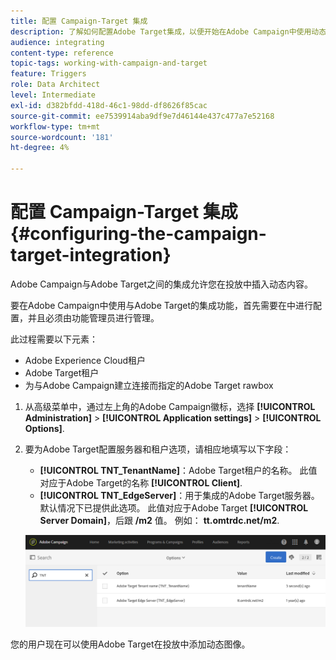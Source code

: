 ```yaml
---
title: 配置 Campaign-Target 集成
description: 了解如何配置Adobe Target集成，以便开始在Adobe Campaign中使用动态内容。
audience: integrating
content-type: reference
topic-tags: working-with-campaign-and-target
feature: Triggers
role: Data Architect
level: Intermediate
exl-id: d382bfdd-418d-46c1-98dd-df8626f85cac
source-git-commit: ee7539914aba9df9e7d46144e437c477a7e52168
workflow-type: tm+mt
source-wordcount: '181'
ht-degree: 4%

---
```


# 配置 Campaign-Target 集成{#configuring-the-campaign-target-integration}

Adobe Campaign与Adobe Target之间的集成允许您在投放中插入动态内容。

要在Adobe Campaign中使用与Adobe Target的集成功能，首先需要在中进行配置，并且必须由功能管理员进行管理。

此过程需要以下元素：

* Adobe Experience Cloud租户
* Adobe Target租户
* 为与Adobe Campaign建立连接而指定的Adobe Target rawbox

1. 从高级菜单中，通过左上角的Adobe Campaign徽标，选择 **[!UICONTROL Administration]** > **[!UICONTROL Application settings]** > **[!UICONTROL Options]**.
1. 要为Adobe Target配置服务器和租户选项，请相应地填写以下字段：

   * **[!UICONTROL TNT_TenantName]**：Adobe Target租户的名称。 此值对应于Adobe Target的名称 **[!UICONTROL Client]**.
   * **[!UICONTROL TNT_EdgeServer]**：用于集成的Adobe Target服务器。 默认情况下已提供此选项。 此值对应于Adobe Target **[!UICONTROL Server Domain]**，后跟 **/m2** 值。 例如： **tt.omtrdc.net/m2**.

   ![](assets/tar_options.png)

您的用户现在可以使用Adobe Target在投放中添加动态图像。
